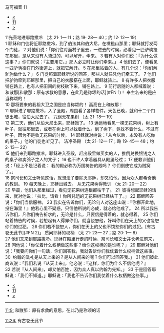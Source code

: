 ﻿





 马可福音 11




* [<](bible/MRK10.md)
* [11](bible/MRK.md)
* [>](bible/MRK12.md)



 
11光荣地进耶路撒冷 （太 21· 1— 11；路 19· 28— 40；约 12· 12— 19）  
1 耶稣和门徒将近耶路撒冷，到了伯法其和伯大尼，在橄榄山那里；耶稣就打发两个门徒， 
2 对他们说：「你们往对面村子里去，一进去的时候，必看见一匹驴驹拴在那里，是从来没有人骑过的，可以解开，牵来。 
3 若有人对你们说：『为什么做这事？』你们就说：『主要用它。』那人必立时让你们牵来。」 
4 他们去了，便看见一匹驴驹拴在门外街道上，就把它解开。 
5 在那里站着的人，有几个说：「你们解驴驹做什么？」 
6 门徒照着耶稣所说的回答，那些人就任凭他们牵去了。 
7 他们把驴驹牵到耶稣那里，把自己的衣服搭在上面，耶稣就骑上。 
8 有许多人把衣服铺在路上，也有人把田间的树枝砍下来，铺在路上。 
9 前行后随的人都喊着说： 和散那[和散那：原有求救的意思，在此乃是称颂的话](#FN
1)！ 奉主名来的是应当称颂的！  
10 那将要来的我祖大卫之国是应当称颂的！ 高高在上和散那！  
11 耶稣进了耶路撒冷，入了圣殿，周围看了各样物件。天色已晚，就和十二个门徒出城，往伯大尼去了。 咒诅无花果树 （太 21· 18— 19）  
12 第二天，他们从伯大尼出来，耶稣饿了。 
13 远远地看见一棵无花果树，树上有叶子，就往那里去，或者在树上可以找着什么。到了树下，竟找不着什么，不过有叶子，因为不是收无花果的时候。 
14 耶稣就对树说：「从今以后，永没有人吃你的果子。」他的门徒也听见了。 洁净圣殿 （太 21· 12— 17；路 19· 45— 48；约 2· 13— 22）  
15 他们来到耶路撒冷。耶稣进入圣殿，赶出殿里做买卖的人，推倒兑换银钱之人的桌子和卖鸽子之人的凳子； 
16 也不许人拿着器具从殿里经过； 
17 便教训他们说：「经上不是记着说： 我的殿必称为万国祷告的殿吗？ 你们倒使它成为贼窝了。」  
18 祭司长和文士听见这话，就想法子要除灭耶稣，却又怕他，因为众人都希奇他的教训。 
19 每天晚上，耶稣出城去。 从无花果树得教训 （太 21· 20— 22）  
20 早晨，他们从那里经过，看见无花果树连根都枯干了。 
21  彼得想起耶稣的话来，就对他说：「拉比，请看！你所咒诅的无花果树已经枯干了。」 
22 耶稣回答说：「你们当信服神。 
23 我实在告诉你们，无论何人对这座山说：『你挪开此地，投在海里！』他若心里不疑惑，只信他所说的必成，就必给他成了。 
24 所以我告诉你们，凡你们祷告祈求的，无论是什么，只要信是得着的，就必得着。 
25 你们站着祷告的时候，若想起有人得罪你们，就当饶恕他，好叫你们在天上的父也饶恕你们的过犯。 
26 你们若不饶恕人，你们在天上的父也不饶恕你们的过犯。[有古卷无此节](#FN 2)」 质问耶稣的权柄 （太 21· 23— 27；路 20· 1— 8）  
27 他们又来到耶路撒冷。耶稣在殿里行走的时候，祭司长和文士并长老进前来， 
28 问他说：「你仗着什么权柄做这些事？给你这权柄的是谁呢？」 
29 耶稣对他们说：「我要问你们一句话，你们回答我，我就告诉你们我仗着什么权柄做这些事。 
30  约翰的洗礼是从天上来的？是从人间来的呢？你们可以回答我。」 
31 他们彼此商议说：「我们若说『从天上来』，他必说：『这样，你们为什么不信他呢？』 
32 若说『从人间来』，却又怕百姓，因为众人真以约翰为先知。」 
33 于是回答耶稣说：「我们不知道。」耶稣说：「我也不告诉你们我仗着什么权柄做这些事。」 
* [<](bible/MRK10.md)
* [11](bible/MRK.md)
* [>](bible/MRK12.md)





---


[11:9:](#V9)
和散那：原有求救的意思，在此乃是称颂的话


[11:26:](#V26)
有古卷无此节




---









